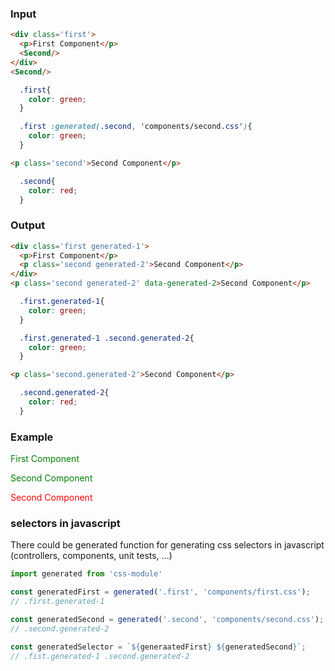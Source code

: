   ### Input

```html {data-filename=app/components/first.hbs}
<div class='first'>
  <p>First Component</p>
  <Second/>
</div>
<Second/>
```

```css {data-filename=app/components/first.css}
  .first{
    color: green;
  }

  .first :generated(.second, 'components/second.css'){
    color: green;
  }
```

```html {data-filename=app/components/second.hbs}
<p class='second'>Second Component</p>
```

```css {data-filename=app/components/second.css}
  .second{
    color: red;
  }
```

### Output

```html {data-filename=app/components/first.hbs}
<div class='first generated-1'>
  <p>First Component</p>
  <p class='second generated-2'>Second Component</p>
</div>
<p class='second generated-2' data-generated-2>Second Component</p>
```

```css {data-filename=app/components/first.css}
  .first.generated-1{
    color: green;
  }

  .first.generated-1 .second.generated-2{
    color: green;
  }
```

```html {data-filename=app/components/second.hbs}
<p class='second.generated-2'>Second Component</p>
```

```css {data-filename=app/components/second.css}
  .second.generated-2{
    color: red;
  }
```

### Example

<div class='first generated-1'>
  <p>First Component</p>
  <p class='second generated-2'>Second Component</p>
</div>
<p class='second generated-2' data-generated-2>Second Component</p>

<style>
  .first.generated-1{
    color: green;
  }
  .first.generated-1 .second.generated-2{
    color: green;
  }
  .second.generated-2{
    color: red;
  }
</style>

### selectors in javascript

There could be generated function for generating css selectors in javascript (controllers, components, unit tests, ...)

```js
import generated from 'css-module'

const generatedFirst = generated('.first', 'components/first.css');
// .first.generated-1

const generatedSecond = generated('.second', 'components/second.css');
// .second.generated-2

const generatedSelector = `${generaatedFirst} ${generatedSecond}`;
// .fist.generated-1 .second.generated-2
```
